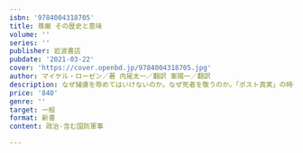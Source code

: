 ```yaml
---
isbn: '9784004318705'
title: 尊厳 その歴史と意味
volume: ''
series: ''
publisher: 岩波書店
pubdate: '2021-03-22'
cover: 'https://cover.openbd.jp/9784004318705.jpg'
author: マイケル・ローゼン／著 内尾太一／翻訳 峯陽一／翻訳
description: なぜ捕虜を辱めてはいけないのか。なぜ死者を敬うのか。「ポスト真実」の時代の啓蒙書。
price: '840'
genre: ''
target: 一般
format: 新書
content: 政治-含む国防軍事

---
```


